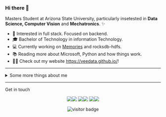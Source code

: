 ### Hi there 👋

Masters Student at Arizona State University, particularly insetested in **Data Science, Computer Vision** and **Mechatronics**. ✨

* 🧐   Interested in full stack. Focused on backend.
* 🎓   Bachelor of Technology in information Technology.
* 💻   Currently working on [Memories](https://github.com/veedata/memories) and rocksdb-hdfs.
* 📚   Reading more about Microsoft, Python and how things work.
* ✍🏻   Check out my website https://veedata.github.io/!

---

<details>
  <summary>Some more things about me</summary>
  <br>

  Some GitHub statistics:

  <p>
  <a href="https://github.com/veedata#gh-light-mode-only" style={"padding":10px}>
    <img align="center" src="https://github-readme-stats.vercel.app/api/top-langs/?username=veedata&theme=default&show_icons=true&langs_count=3" />
  </a>
  <a href="https://github.com/veedata#gh-dark-mode-only" style={"padding":10px}>
    <img align="center" src="https://github-readme-stats.vercel.app/api/top-langs/?username=veedata&theme=github_dark&show_icons=true&langs_count=3" />
  </a>

  <a href="https://github.com/veedata#gh-light-mode-only">
    <img align="center" src="https://github-readme-stats.vercel.app/api?username=veedata&theme=default&show_icons=true&line_height=27&count_private=true" alt="Viraj's GitHub Stats" />
  </a>
  <a href="https://github.com/veedata#gh-dark-mode-only">
    <img align="center" src="https://github-readme-stats.vercel.app/api?username=veedata&theme=github_dark&show_icons=true&line_height=27&count_private=true" alt="Viraj's GitHub Stats" />
  </a>
  </p>

  <a href="https://github.com/veedata#gh-light-mode-only">
    <img align="center" src="https://github-profile-trophy.vercel.app/?username=veedata&column=7&margin-w=13&theme=default" alt="Viraj's GitHub Trophy" />
  </a>
  <a href="https://github.com/veedata#gh-dark-mode-only">
    <img align="center" src="https://github-profile-trophy.vercel.app/?username=veedata&column=7&margin-w=13&theme=monokai" alt="Viraj's GitHub Trophy" />
  </a>

</details>
  
<hr>

Get in touch

<p align="center">
  <a href="https://veedata.github.io#gh-light-mode-only"><img src="https://img.icons8.com/material-outlined/30/000000/domain.png"/></a><a href= "https://veedata.github.io#gh-dark-mode-only"><img src="https://img.icons8.com/material-outlined/30/ffffff/domain.png"/></a>
  <a href= "https://www.linkedin.com/in/veedata#gh-light-mode-only"><img src="https://img.icons8.com/material-outlined/30/000000/linkedin.png"/></a><a href= "https://www.linkedin.com/in/veedata#gh-dark-mode-only"><img src="https://img.icons8.com/material-outlined/30/ffffff/linkedin.png"/></a>
  <a href= "https://twitter.com/TheViraj_T#gh-light-mode-only"><img src="https://img.icons8.com/material-outlined/30/000000/twitter.png"/></a><a href= "https://twitter.com/TheViraj_T#gh-dark-mode-only"><img src="https://img.icons8.com/material-outlined/30/ffffff/twitter.png"/></a>
  <!-- <a href= "mail:"><img src="https://img.icons8.com/material-outlined/30/000000/new-post.png"/></a> --><!-- <a href= "mail:"><img src="https://img.icons8.com/material-outlined/30/ffffff/new-post.png"/></a> -->
</p>

<p  align="center">
<img src="https://visitor-badge.laobi.icu/badge?page_id=veedata" alt="visitor badge"/>       
</p>

</p>


<!--
**veedata/veedata** is a ✨ _special_ ✨ repository because its `README.md` (this file) appears on your GitHub profile.

Here are some ideas to get you started:

- 🔭 I’m currently working on ...
- 🌱 I’m currently learning ...
- 👯 I’m looking to collaborate on ...
- 🤔 I’m looking for help with ...
- 💬 Ask me about ...
- 📫 How to reach me: ...
- 😄 Pronouns: ...
- ⚡ Fun fact: ...
-->
